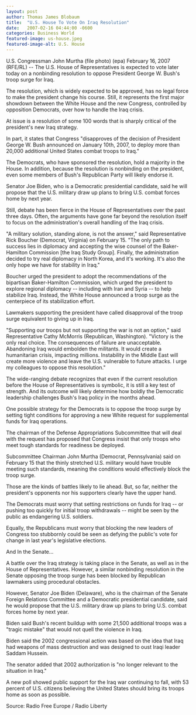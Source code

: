```yaml
---
layout: post
author: Thomas James Blobaum 
title:  "U.S. House To Vote On Iraq Resolution"
date:   2007-02-16 04:44:00 -0600
categories: Business World 
featured-image: us-house.jpeg
featured-image-alt: U.S. House
---
```

U.S. Congressman John Murtha (file photo) (epa) February 16, 2007 (RFE/RL) -- The U.S. House of Representatives is expected to vote later today on a nonbinding resolution to oppose President George W. Bush's troop surge for Iraq.

The resolution, which is widely expected to be approved, has no legal force to make the president change his course. Still, it represents the first major showdown between the White House and the new Congress, controlled by opposition Democrats, over how to handle the Iraq crisis.

At issue is a resolution of some 100 words that is sharply critical of the president's new Iraq strategy.

In part, it states that Congress "disapproves of the decision of President George W. Bush announced on January 10th, 2007, to deploy more than 20,000 additional United States combat troops to Iraq."

The Democrats, who have sponsored the resolution, hold a majority in the House. In addition, because the resolution is nonbinding on the president, even some members of Bush's Republican Party will likely endorse it.

Senator Joe Biden, who is a Democratic presidential candidate, said he will propose that the U.S. military draw up plans to bring U.S. combat forces home by next year.

Still, debate has been fierce in the House of Representatives over the past three days. Often, the arguments have gone far beyond the resolution itself to focus on the administration's overall handling of the Iraq crisis.

"A military solution, standing alone, is not the answer," said Representative Rick Boucher (Democrat, Virginia) on February 15. "The only path to success lies in diplomacy and accepting the wise counsel of the Baker-Hamilton Commission [the Iraq Study Group]. Finally, the administration decided to try real diplomacy in North Korea, and it's working. It's also the only hope we have for stability in Iraq."

Boucher urged the president to adopt the recommendations of the bipartisan Baker-Hamilton Commission, which urged the president to explore regional diplomacy -- including with Iran and Syria -- to help stabilize Iraq. Instead, the White House announced a troop surge as the centerpiece of its stabilization effort.

Lawmakers supporting the president have called disapproval of the troop surge equivalent to giving up in Iraq.

"Supporting our troops but not supporting the war is not an option," said Representative Cathy McMorris (Republican, Washington). "Victory is the only real choice. The consequences of failure are unacceptable. Abandoning Iraq would embolden the militants. It would create a humanitarian crisis, impacting millions. Instability in the Middle East will create more violence and leave the U.S. vulnerable to future attacks. I urge my colleagues to oppose this resolution."

The wide-ranging debate recognizes that even if the current resolution before the House of Representatives is symbolic, it is still a key test of strength. And its outcome will likely determine how boldly the Democratic leadership challenges Bush's Iraq policy in the months ahead.

One possible strategy for the Democrats is to oppose the troop surge by setting tight conditions for approving a new White request for supplemental funds for Iraq operations.

The chairman of the Defense Appropriations Subcommittee that will deal with the request has proposed that Congress insist that only troops who meet tough standards for readiness be deployed.

Subcommittee Chairman John Murtha (Democrat, Pennsylvania) said on February 15 that the thinly stretched U.S. military would have trouble meeting such standards, meaning the conditions would effectively block the troop surge.

Those are the kinds of battles likely to lie ahead. But, so far, neither the president's opponents nor his supporters clearly have the upper hand.

The Democrats must worry that setting restrictions on funds for Iraq -- or pushing too quickly for initial troop withdrawals -- might be seen by the public as endangering U.S. soldiers.

Equally, the Republicans must worry that blocking the new leaders of Congress too stubbornly could be seen as defying the public's vote for change in last year's legislative elections.

And In the Senate...

A battle over the Iraq strategy is taking place in the Senate, as well as in the House of Representatives. However, a similar nonbinding resolution in the Senate opposing the troop surge has been blocked by Republican lawmakers using procedural obstacles.

However, Senator Joe Biden (Delaware), who is the chairman of the Senate Foreign Relations Committee and a Democratic presidential candidate, said he would propose that the U.S. military draw up plans to bring U.S. combat forces home by next year.

Biden said Bush's recent buildup with some 21,500 additional troops was a "tragic mistake" that would not quell the violence in Iraq.

Biden said the 2002 congressional action was based on the idea that Iraq had weapons of mass destruction and was designed to oust Iraqi leader Saddam Hussein.

The senator added that 2002 authorization is "no longer relevant to the situation in Iraq."

A new poll showed public support for the Iraq war continuing to fall, with 53 percent of U.S. citizens believing the United States should bring its troops home as soon as possible.

Source: Radio Free Europe / Radio Liberty 
